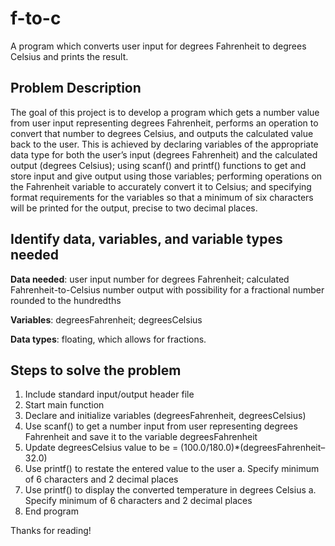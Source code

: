 # f-to-c
A program which converts user input for degrees Fahrenheit to degrees Celsius and prints the result.

<h2>Problem Description</h2>

The goal of this project is to develop a program which gets a number value from user input representing degrees Fahrenheit, performs an operation to convert that number to degrees Celsius, and outputs the calculated value back to the user. This is achieved by declaring variables of the appropriate data type for both the user’s input (degrees Fahrenheit) and the calculated output (degrees Celsius); using scanf() and printf() functions to get and store input and give output using those variables; performing operations on the Fahrenheit variable to accurately convert it to Celsius; and specifying format requirements for the variables so that a minimum of six characters will be printed for the output, precise to two decimal places.

<h2>Identify data, variables, and variable types needed</h2>

<b>Data needed</b>: user input number for degrees Fahrenheit; calculated Fahrenheit-to-Celsius number output with possibility for a fractional number rounded to the hundredths

<b>Variables</b>: degreesFahrenheit; degreesCelsius

<b>Data types</b>: floating, which allows for fractions. 


<h2>Steps to solve the problem</h2>

1.	Include standard input/output header file
2.	Start main function
3.	Declare and initialize variables (degreesFahrenheit, degreesCelsius)
4.	Use scanf() to get a number input from user representing degrees Fahrenheit and save it to the variable degreesFahrenheit
5.	Update degreesCelsius value to be = (100.0/180.0)*(degreesFahrenheit–32.0)
6.	Use printf() to restate the entered value to the user
a.	Specify minimum of 6 characters and 2 decimal places
7.	Use printf() to display the converted temperature in degrees Celsius
a.	Specify minimum of 6 characters and 2 decimal places
8.	End program

Thanks for reading!
